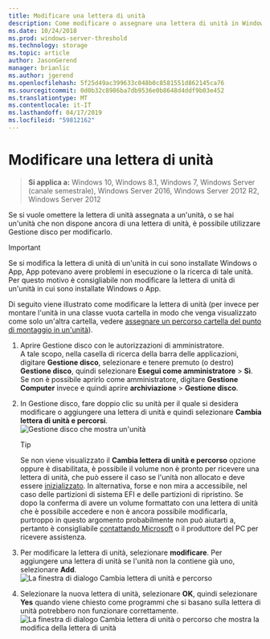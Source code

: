 ```yaml
---
title: Modificare una lettera di unità
description: Come modificare o assegnare una lettera di unità in Windows tramite Gestione disco.
ms.date: 10/24/2018
ms.prod: windows-server-threshold
ms.technology: storage
ms.topic: article
author: JasonGerend
manager: brianlic
ms.author: jgerend
ms.openlocfilehash: 5f25d49ac399633c048b0c8581551d862145ca76
ms.sourcegitcommit: 0d0b32c8986ba7db9536e0b8648d4ddf9b03e452
ms.translationtype: MT
ms.contentlocale: it-IT
ms.lasthandoff: 04/17/2019
ms.locfileid: "59812162"
---
```

# <a name="change-a-drive-letter"></a>Modificare una lettera di unità

> **Si applica a:** Windows 10, Windows 8.1, Windows 7, Windows Server (canale semestrale), Windows Server 2016, Windows Server 2012 R2, Windows Server 2012

Se si vuole omettere la lettera di unità assegnata a un'unità, o se hai un'unità che non dispone ancora di una lettera di unità, è possibile utilizzare Gestione disco per modificarlo.

> [!IMPORTANT]
> Se si modifica la lettera di unità di un'unità in cui sono installate Windows o App, App potevano avere problemi in esecuzione o la ricerca di tale unità. Per questo motivo è consigliabile non modificare la lettera di unità di un'unità in cui sono installate Windows o App.

Di seguito viene illustrato come modificare la lettera di unità (per invece per montare l'unità in una classe vuota cartella in modo che venga visualizzato come solo un'altra cartella, vedere [assegnare un percorso cartella del punto di montaggio in un'unità](assign-a-mount-point-folder-path-to-a-drive.md)).

1. Aprire Gestione disco con le autorizzazioni di amministratore. <br>A tale scopo, nella casella di ricerca della barra delle applicazioni, digitare **Gestione disco**, selezionare e tenere premuto (o destro) **Gestione disco**, quindi selezionare **Esegui come amministratore**  >  **Sì**. Se non è possibile aprirlo come amministratore, digitare **Gestione Computer** invece e quindi aprire **archiviazione** > **Gestione disco**.
1. In Gestione disco, fare doppio clic su unità per il quale si desidera modificare o aggiungere una lettera di unità e quindi selezionare **Cambia lettera di unità e percorsi**.<br>
![Gestione disco che mostra un'unità](media/change-drive-letter.png)
    > [!TIP]
    > Se non viene visualizzato il **Cambia lettera di unità e percorso** opzione oppure è disabilitata, è possibile il volume non è pronto per ricevere una lettera di unità, che può essere il caso se l'unità non allocato e deve essere [inizializzato](initialize-new-disks.md). In alternativa, forse e non mira a accessibile, nel caso delle partizioni di sistema EFI e delle partizioni di ripristino. Se dopo la conferma di avere un volume formattato con una lettera di unità che è possibile accedere e non è ancora possibile modificarla, purtroppo in questo argomento probabilmente non può aiutarti a, pertanto è consigliabile [contattando Microsoft](https://support.microsoft.com/contactus/) o il produttore del PC per ricevere assistenza.

1. Per modificare la lettera di unità, selezionare **modificare**. Per aggiungere una lettera di unità se l'unità non la contiene già uno, selezionare **Add**.<br>![La finestra di dialogo Cambia lettera di unità e percorso](media/change-drive-letter2.png)
3. Selezionare la nuova lettera di unità, selezionare **OK**, quindi selezionare **Yes** quando viene chiesto come programmi che si basano sulla lettera di unità potrebbero non funzionare correttamente.<br>![La finestra di dialogo Cambia lettera di unità o percorso che mostra la modifica della lettera di unità](media/change-drive-letter3.png)